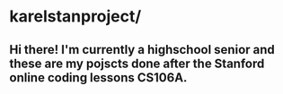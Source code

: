 # karelstanproject/
## Hi there! I'm currently a highschool senior and these are my pojscts done after the Stanford online coding lessons CS106A.
